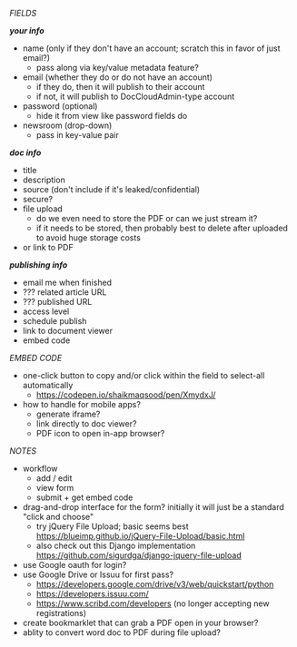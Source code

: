 *FIELDS*

***your info***
* name (only if they don't have an account; scratch this in favor of just email?) 
	* pass along via key/value metadata feature?
* email (whether they do or do not have an account)
	* if they do, then it will publish to their account
	* if not, it will publish to DocCloudAdmin-type account
* password (optional)
	* hide it from view like password fields do
* newsroom (drop-down)
	* pass in key-value pair

***doc info***
* title
* description
* source (don't include if it's leaked/confidential)
* secure?
* file upload 
	* do we even need to store the PDF or can we just stream it?
	* if it needs to be stored, then probably best to delete after uploaded to avoid huge storage costs
* or link to PDF

***publishing info***
* email me when finished
* ??? related article URL 
* ??? published URL
* access level
* schedule publish
* link to document viewer
* embed code

*EMBED CODE*
* one-click button to copy and/or click within the field to select-all automatically
	* https://codepen.io/shaikmaqsood/pen/XmydxJ/
* how to handle for mobile apps?
	* generate iframe?
	* link directly to doc viewer?
	* PDF icon to open in-app browser?

*NOTES*
* workflow
	* add / edit
	* view form
	* submit + get embed code
* drag-and-drop interface for the form? initially it will just be a standard "click and choose"
	* try jQuery File Upload; basic seems best https://blueimp.github.io/jQuery-File-Upload/basic.html
	* also check out this Django implementation https://github.com/sigurdga/django-jquery-file-upload
* use Google oauth for login?
* use Google Drive or Issuu for first pass?
	* https://developers.google.com/drive/v3/web/quickstart/python
	* https://developers.issuu.com/
	* https://www.scribd.com/developers (no longer accepting new registrations)
* create bookmarklet that can grab a PDF open in your browser?
* ablity to convert word doc to PDF during file upload?